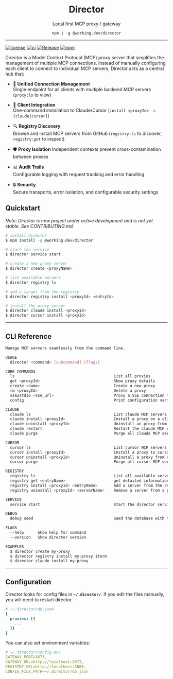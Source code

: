 <h1 align="center">Director</h1>
<p align="center">Local first MCP proxy / gateway</p>

<p align="center"><code>npm i -g @working.dev/director</code></p>

---

[![license](https://img.shields.io/badge/License-MIT-yellow.svg)](https://github.com/theworkingcompany/director/blob/main/LICENSE)
[![ci](https://github.com/theworkingcompany/director/workflows/CI/badge.svg)](https://github.com/theworkingcompany/director/actions/workflows/ci.yml)
[![Release](https://github.com/theworkingcompany/director/workflows/Release/badge.svg)](https://github.com/theworkingcompany/director/actions/workflows/release.yml)
[![npm](https://img.shields.io/npm/v/@director.run/cli.svg)](https://www.npmjs.com/package/@director.run/cli)

Director is a Model Context Protocol (MCP) proxy server that simplifies the management of multiple MCP connections. Instead of manually configuring each client to connect to individual MCP servers, Director acts as a central hub that:

- 🔌 **Unified Connection Management**  
  Single endpoint for all clients with multiple backend MCP servers (`proxy:ls` to view) 

- 🚀 **Client Integration**  
  One-command installation to Claude/Cursor (`install <proxyId> -c [claude|cursor]`) 

- 🔍 **Registry Discovery**  
  Browse and install MCP servers from GitHub (`registry:ls` to discover, `registry:get` to inspect)

- 🛡️ **Proxy Isolation** 
  Independent contexts prevent cross-contamination between proxies 

- 📊 **Audit Trails**  
  Configurable logging with request tracking and error handling 

- 🔒 **Security**  
  Secure transports, error isolation, and configurable security settings 

## Quickstart

*Note: Director is new project under active development and is not yet stable. See CONTRIBUTING.md.*

```bash
# install director
$ npm install -g @working.dev/director

# start the service
$ director service start

# create a new proxy server
$ director create <proxyName>

# list available servers
$ director registry ls

# add a target from the registry 
$ director registry install <proxyId> <entryId>

# install the proxy server
$ director claude install <proxyId> 
$ director cursor install <proxyId> 

```

---

## CLI Reference

```bash
Manage MCP servers seamlessly from the command line.

USAGE
  director <command> [subcommand] [flags]

CORE COMMANDS
  ls                                           List all proxies
  get <proxyId>                                Show proxy details
  create <name>                                Create a new proxy
  rm <proxyId>                                 Delete a proxy
  sse2stdio <sse_url>                          Proxy a SSE connection to a stdio stream
  config                                       Print configuration variables

CLAUDE
  claude ls                                    List claude MCP servers
  claude install <proxyId>                     Install a proxy on a client app
  claude uninstall <proxyId>                   Uninstall an proxy from a client app
  claude restart                               Restart the claude MCP server
  claude purge                                 Purge all claude MCP servers

CURSOR
  cursor ls                                    List cursor MCP servers
  cursor install <proxyId>                     Install a proxy to cursor
  cursor uninstall <proxyId>                   Uninstall a proxy from cursor
  cursor purge                                 Purge all cursor MCP servers

REGISTRY
  registry ls                                  List all available servers in the registry
  registry get <entryName>                     get detailed information about a repository item
  registry install <proxyId> <entryName>       Add a server from the registry to a proxy.
  registry uninstall <proxyId> <serverName>    Remove a server from a proxy

SERVICE
  service start                                Start the director service

DEBUG
  debug seed                                   Seed the database with test data, for development

FLAGS
  --help      Show help for command
  --version   Show director version

EXAMPLES
  $ director create my-proxy
  $ director registry install my-proxy iterm
  $ director claude install my-proxy

```

---

## Configuration

Director looks for config files in **`~/.director/`**. If you edit the files manually, you will need to restart director.

```yaml
# ~/.director/db.json
{
  proxies: [{
    ...
  }]
}
```

You can also set environment variables:

```yaml
# ~/.director/config.env
GATEWAY_PORT=3673,
GATEWAY_URL=http://localhost:3673,
REGISTRY_URL=http://localhost:3080,
CONFIG_FILE_PATH=~/.director/db.json
```
